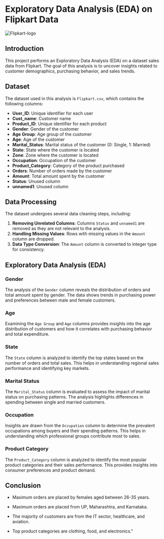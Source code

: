 # Exploratory Data Analysis (EDA) on Flipkart Data
![Flipkart-logo](https://github.com/user-attachments/assets/b791c1e7-2cb5-4230-bbdc-12e40da060b3)


## Introduction
This project performs an Exploratory Data Analysis (EDA) on a dataset sales data from Flipkart. The goal of this analysis is to uncover insights related to customer demographics, purchasing behavior, and sales trends.

## Dataset

The dataset used in this analysis is `Flipkart.csv`, which contains the following columns:

- **User_ID**: Unique identifier for each user
- **Cust_name**: Customer name
- **Product_ID**: Unique identifier for each product
- **Gender**: Gender of the customer
- **Age Group**: Age group of the customer
- **Age**: Age of the customer
- **Marital_Status**: Marital status of the customer (0: Single, 1: Married)
- **State**: State where the customer is located
- **Zone**: Zone where the customer is located
- **Occupation**: Occupation of the customer
- **Product_Category**: Category of the product purchased
- **Orders**: Number of orders made by the customer
- **Amount**: Total amount spent by the customer
- **Status**: Unused column
- **unnamed1**: Unused column

## Data Processing

The dataset undergoes several data cleaning steps, including:

1. **Removing Unrelated Columns**: Columns `Status` and `unnamed1` are removed as they are not relevant to the analysis.
2. **Handling Missing Values**: Rows with missing values in the `Amount` column are dropped.
3. **Data Type Conversion**: The `Amount` column is converted to integer type for consistency.

## Exploratory Data Analysis (EDA)

### Gender

The analysis of the `Gender` column reveals the distribution of orders and total amount spent by gender. The data shows trends in purchasing power and preferences between male and female customers.

### Age

Examining the `Age Group` and `Age` columns provides insights into the age distribution of customers and how it correlates with purchasing behavior and total expenditure.

### State

The `State` column is analyzed to identify the top states based on the number of orders and total sales. This helps in understanding regional sales performance and identifying key markets.

### Marital Status

The `Marital_Status` column is evaluated to assess the impact of marital status on purchasing patterns. The analysis highlights differences in spending between single and married customers.

### Occupation

Insights are drawn from the `Occupation` column to determine the prevalent occupations among buyers and their spending patterns. This helps in understanding which professional groups contribute most to sales.

### Product Category

The `Product_Category` column is analyzed to identify the most popular product categories and their sales performance. This provides insights into consumer preferences and product demand.

## Conclusion
- Maximum orders are placed by females aged between 26-35 years.

- Maximum orders are placed from UP, Maharashtra, and Karnataka.

- The majority of customers are from the IT sector, healthcare, and aviation.

- Top product categories are clothing, food, and electronics."



